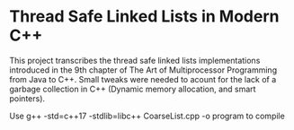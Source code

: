 # Thread Safe Linked Lists in Modern C++

This project transcribes the thread safe linked lists implementations introduced in the 9th chapter of The Art of Multiprocessor Programming from Java to C++. Small tweaks were needed to acount for the lack of a garbage collection in C++ (Dynamic memory allocation, and smart pointers). 

Use g++ -std=c++17 -stdlib=libc++ CoarseList.cpp -o program to compile